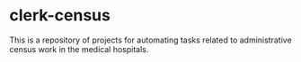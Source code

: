 # clerk-census
 This is a repository of projects for automating tasks related to administrative census work in the medical hospitals.
